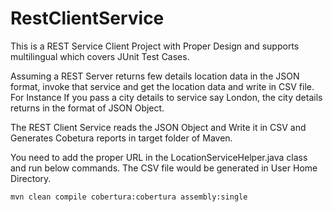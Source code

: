 # RestClientService

This is a REST Service Client Project with Proper Design and supports multilingual which covers JUnit Test Cases.

Assuming a REST Server returns few details location data in the JSON format, invoke that service and get the location data and
write in CSV file. For Instance If you pass a city details to service say London, the city details returns in the format of JSON Object.

The REST Client Service reads the JSON Object and Write it in CSV and Generates Cobetura reports in target folder of Maven.

You need to add the proper URL in the LocationServiceHelper.java class and run below commands. The CSV file would be generated in User Home
Directory.

`mvn clean compile cobertura:cobertura assembly:single`
